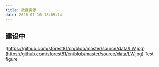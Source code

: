 ```yaml
---
title: 数据资源
date: 2020-07-10 18:09:14
---
```


## **建设中**

!(https://github.com/sforest81/cn/blob/master/source/data/LW.jpg)
(https://github.com/sforest81/cn/blob/master/source/data/LW.jpg)
Test figure

